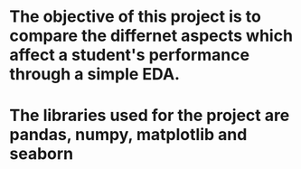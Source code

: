 # The objective of this project is to compare the differnet aspects which affect a student's performance through a simple EDA.
# The libraries used for the project are pandas, numpy, matplotlib and seaborn
